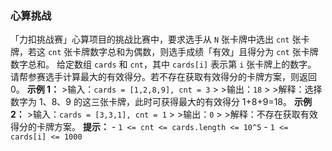 ### 心算挑战 ###
「力扣挑战赛」心算项目的挑战比赛中，要求选手从 `N` 张卡牌中选出 `cnt` 张卡牌，若这 `cnt` 张卡牌数字总和为偶数，则选手成绩「有效」且得分为 `cnt` 张卡牌数字总和。 给定数组 `cards` 和 `cnt`，其中 `cards[i]` 表示第 `i` 张卡牌上的数字。 请帮参赛选手计算最大的有效得分。若不存在获取有效得分的卡牌方案，则返回 0。 **示例 1：** >输入：`cards = [1,2,8,9], cnt = 3` > >输出：`18` > >解释：选择数字为 1、8、9 的这三张卡牌，此时可获得最大的有效得分 1+8+9=18。 **示例 2：** >输入：`cards = [3,3,1], cnt = 1` > >输出：`0` > >解释：不存在获取有效得分的卡牌方案。 **提示：** - `1 <= cnt <= cards.length <= 10^5` - `1 <= cards[i] <= 1000`
